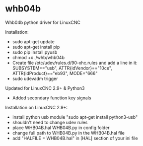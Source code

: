 # whb04b
Whb04b python driver for LinuxCNC

Installation:
- sudo apt-get update
- sudo apt-get install pip
- sudo pip install pyusb
- chmod +x ./whb/whb04b
- Create file /etc/udev/rules.d/90-xhc.rules and add a line in it:
        SUBSYSTEM=="usb", ATTR{idVendor}=="10ce", ATTR{idProduct}=="eb93", MODE="666" 
- sudo udevadm trigger


Updated for LinuxCNC 2.9+ & Python3
- Added secondary function key signals

Installation on LinuxCNC 2.9+:
- install python usb module "sudo apt-get install python3-usb"
- shouldn't need to change udev rules
- place WHB04B.hal WHB04B.py in config folder
- change full path to WHB04B.py in the WHB04B.hal file
- add "HALFILE = WHB04B.hal" in [HAL] section of your ini file

